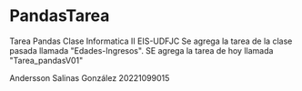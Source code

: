 # PandasTarea
Tarea Pandas Clase Informatica II EIS-UDFJC
Se agrega la tarea de la clase pasada llamada "Edades-Ingresos".
SE agrega la tarea de hoy llamada "Tarea_pandasV01"

Andersson Salinas González  20221099015
